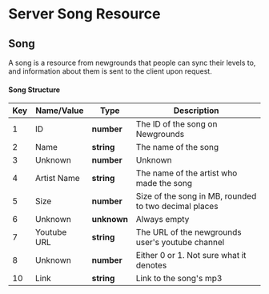 # Server Song Resource

## Song

A song is a resource from newgrounds that people can sync their levels to, and information about them is sent to the client upon request.

#### Song Structure

| Key | Name/Value                | Type                                         | Description                                                              
|-----|---------------------------|----------------------------------------------|--------------------------------------------------------------------------
| 1   | ID						  | **number**									 | The ID of the song on Newgrounds
| 2   | Name					  | **string**									 | The name of the song
| 3   | Unknown					  | **number**									 | Unknown
| 4   | Artist Name				  | **string**									 | The name of the artist who made the song
| 5   | Size					  | **number**									 | Size of the song in MB, rounded to two decimal places
| 6   | Unknown					  | **unknown**									 | Always empty
| 7   | Youtube URL				  | **string**									 | The URL of the newgrounds user's youtube channel
| 8   | Unknown					  | **number**									 | Either 0 or 1. Not sure what it denotes
| 10  | Link					  | **string**									 | Link to the song's mp3
